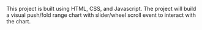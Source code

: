 This project is built using HTML, CSS, and Javascript. The project will build a visual push/fold range chart with slider/wheel scroll event to interact with the chart.
